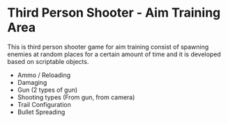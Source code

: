 # Third Person Shooter - Aim Training Area

This is third person shooter game for aim training consist of spawning enemies at random places for a certain amount of time and it is developed based on scriptable objects.



* Ammo / Reloading
* Damaging
* Gun (2 types of gun)
* Shooting types (From gun, from camera)
* Trail Configuration
* Bullet Spreading

